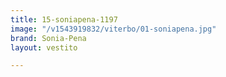 ```yaml
---
title: 15-soniapena-1197
image: "/v1543919832/viterbo/01-soniapena.jpg"
brand: Sonia-Pena
layout: vestito

---
```

